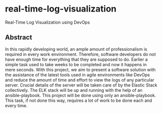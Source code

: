 # real-time-log-visualization
Real-Time Log Visualization using DevOps

## Abstract
In this rapidly developing world, an ample amount of professionalism is required in every work environment. Therefore, software developers do not have enough time for everything that they are supposed to do. Earlier a simple task used to take weeks to be completed and now it happens in mere seconds. With this project, we aim to present a software solution with the assistance of the latest tools used in agile environments like DevOps and reduce the amount of time and effort to view the logs of any particular server. Crucial details of the server will be taken care of by the Elastic Stack collectively. The ELK stack will be up and running with the help of an ansible-playbook. This project will be done using only an ansible-playbook. This task, if not done this way, requires a lot of work to be done each and every time. 
